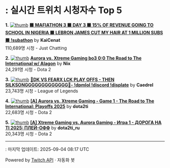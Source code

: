 # : 실시간 트위치 시청자수 Top 5

**1.** [![thumb](https://static-cdn.jtvnw.net/previews-ttv/live_user_kaicenat-320x180.jpg)](https://twitch.tv/KaiCenat)
**[🟦 MAFIATHON 3 🟦 DAY 3 🟦 15% OF REVENUE GOING TO SCHOOL IN NIGERIA 🟦 LEBRON JAMES CUT MY HAIR AT 1 MILLION SUBS 🟦 !subathon](https://twitch.tv/KaiCenat)** by **KaiCenat**<br>110,689명 시청  - Just Chatting

**2.** [![thumb](https://static-cdn.jtvnw.net/previews-ttv/live_user_nix-320x180.jpg)](https://twitch.tv/Nix)
**[Aurora vs. Xtreme Gaming bo3 0:0 The Road to The International w/ Alagon](https://twitch.tv/Nix)** by **Nix**<br>24,291명 시청  - Dota 2

**3.** [![thumb](https://static-cdn.jtvnw.net/previews-ttv/live_user_caedrel-320x180.jpg)](https://twitch.tv/Caedrel)
**[🔴DK VS FEARX LCK PLAY OFFS - THEN SILKSONGGGGGGGGGGGGG🔴-  !dpmlol !discord !displate](https://twitch.tv/Caedrel)** by **Caedrel**<br>23,743명 시청  - League of Legends

**4.** [![thumb](https://static-cdn.jtvnw.net/previews-ttv/live_user_dota2ti-320x180.jpg)](https://twitch.tv/dota2ti)
**[[A] Aurora vs. Xtreme Gaming - Game 1 - The Road to The International: Playoffs 2025](https://twitch.tv/dota2ti)** by **dota2ti**<br>22,683명 시청  - Dota 2

**5.** [![thumb](https://static-cdn.jtvnw.net/previews-ttv/live_user_dota2ti_ru-320x180.jpg)](https://twitch.tv/dota2ti_ru)
**[[A] Xtreme Gaming vs. Aurora Gaming - Игра 1 - ДОРОГА НА TI 2025: ПЛЕЙ-ОФФ](https://twitch.tv/dota2ti_ru)** by **dota2ti_ru**<br>20,343명 시청  - Dota 2


---
: 마지막 업데이트: 2025-09-04 08:17 UTC

Powered by [Twitch API](https://dev.twitch.tv/docs/api/reference) · 자동화 봇